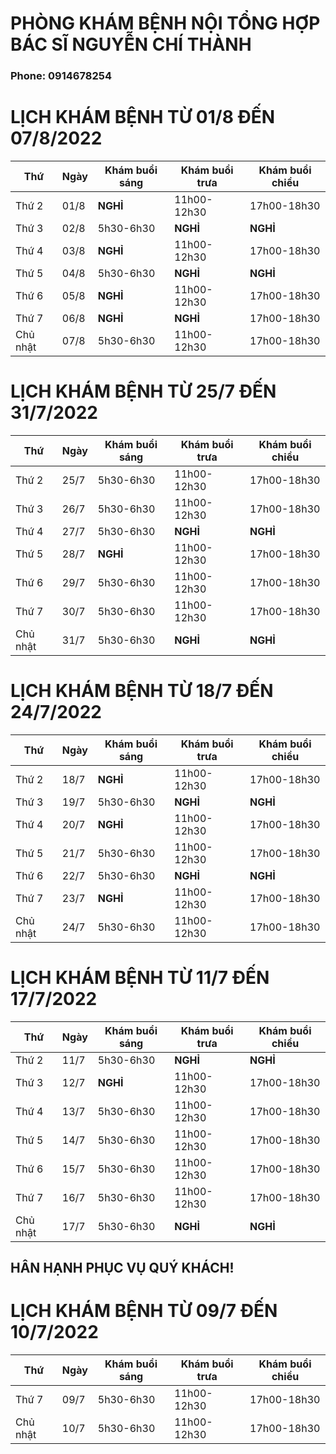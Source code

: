 # PHÒNG KHÁM BỆNH NỘI TỔNG HỢP BÁC SĨ NGUYỄN CHÍ THÀNH #

### Phone: 0914678254 ###

# LỊCH KHÁM BỆNH TỪ 01/8 ĐẾN 07/8/2022 #

|**Thứ**| **Ngày**| **Khám buổi sáng**| **Khám buổi trưa**| **Khám buổi chiều**| 
|--|--|--|--|--|
|Thứ 2|01/8|**NGHỈ**|11h00-12h30|17h00-18h30|
|Thứ 3|02/8|5h30-6h30|**NGHỈ**|**NGHỈ**|
|Thứ 4|03/8|**NGHỈ**|11h00-12h30|17h00-18h30|
|Thứ 5|04/8|5h30-6h30|**NGHỈ**|**NGHỈ**|
|Thứ 6|05/8|**NGHỈ**|11h00-12h30|17h00-18h30|
|Thứ 7|06/8|**NGHỈ**|**NGHỈ**|17h00-18h30|
|Chủ nhật|07/8|5h30-6h30|11h00-12h30|17h00-18h30|

# LỊCH KHÁM BỆNH TỪ 25/7 ĐẾN 31/7/2022 #

|**Thứ**| **Ngày**| **Khám buổi sáng**| **Khám buổi trưa**| **Khám buổi chiều**| 
|--|--|--|--|--|
|Thứ 2|25/7|5h30-6h30|11h00-12h30|17h00-18h30|
|Thứ 3|26/7|5h30-6h30|11h00-12h30|17h00-18h30|
|Thứ 4|27/7|5h30-6h30|**NGHỈ**|**NGHỈ**|
|Thứ 5|28/7|**NGHỈ**|11h00-12h30|17h00-18h30|
|Thứ 6|29/7|5h30-6h30|11h00-12h30|17h00-18h30|
|Thứ 7|30/7|5h30-6h30|11h00-12h30|17h00-18h30|
|Chủ nhật|31/7|5h30-6h30|**NGHỈ**|**NGHỈ**|

# LỊCH KHÁM BỆNH TỪ 18/7 ĐẾN 24/7/2022 #

|**Thứ**| **Ngày**| **Khám buổi sáng**| **Khám buổi trưa**| **Khám buổi chiều**| 
|--|--|--|--|--|
|Thứ 2|18/7|**NGHỈ**|11h00-12h30|17h00-18h30|
|Thứ 3|19/7|5h30-6h30|**NGHỈ**|**NGHỈ**|
|Thứ 4|20/7|**NGHỈ**|11h00-12h30|17h00-18h30|
|Thứ 5|21/7|5h30-6h30|11h00-12h30|17h00-18h30|
|Thứ 6|22/7|5h30-6h30|**NGHỈ**|**NGHỈ**|
|Thứ 7|23/7|**NGHỈ**|11h00-12h30|17h00-18h30|
|Chủ nhật|24/7|5h30-6h30|11h00-12h30|17h00-18h30|

# LỊCH KHÁM BỆNH TỪ 11/7 ĐẾN 17/7/2022 #

|**Thứ**| **Ngày**| **Khám buổi sáng**| **Khám buổi trưa**| **Khám buổi chiều**| 
|--|--|--|--|--|
|Thứ 2|11/7|5h30-6h30|**NGHỈ**|**NGHỈ**|
|Thứ 3|12/7|**NGHỈ**|11h00-12h30|17h00-18h30|
|Thứ 4|13/7|5h30-6h30|11h00-12h30|17h00-18h30|
|Thứ 5|14/7|5h30-6h30|11h00-12h30|17h00-18h30|
|Thứ 6|15/7|5h30-6h30|11h00-12h30|17h00-18h30|
|Thứ 7|16/7|5h30-6h30|11h00-12h30|17h00-18h30|
|Chủ nhật|17/7|5h30-6h30|**NGHỈ**|**NGHỈ**|

## HÂN HẠNH PHỤC VỤ QUÝ KHÁCH! ##

# LỊCH KHÁM BỆNH TỪ 09/7 ĐẾN 10/7/2022 #

|**Thứ**| **Ngày**| **Khám buổi sáng**| **Khám buổi trưa**| **Khám buổi chiều**| 
|--|--|--|--|--|
|Thứ 7|09/7|5h30-6h30|11h00-12h30|17h00-18h30|
|Chủ nhật|10/7|5h30-6h30|11h00-12h30|17h00-18h30|
